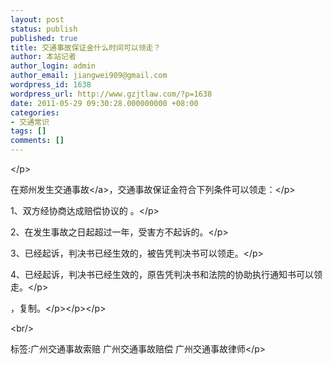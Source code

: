 ```yaml
---
layout: post
status: publish
published: true
title: 交通事故保证金什么时间可以领走？
author: 本站记者
author_login: admin
author_email: jiangwei909@gmail.com
wordpress_id: 1638
wordpress_url: http://www.gzjtlaw.com/?p=1638
date: 2011-05-29 09:30:28.000000000 +08:00
categories:
- 交通常识
tags: []
comments: []
---
```

<p><&#47;p><p><p> 在郑州发生<a>交通事故<&#47;a>，交通事故保证金符合下列条件可以领走：<&#47;p><p> 1、双方经协商达成赔偿协议的 。<&#47;p><p> 2、在发生事故之日起超过一年，受害方不起诉的。<&#47;p><p>3、已经起诉，判决书已经生效的，被告凭判决书可以领走。<&#47;p><p>4、已经起诉，判决书已经生效的，原告凭判决书和法院的协助执行通知书可以领走。<&#47;p><p> ，复制。<&#47;p><&#47;p><&#47;p><br&#47;><p>标签:广州交通事故索赔 广州交通事故赔偿 广州交通事故律师<&#47;p>
